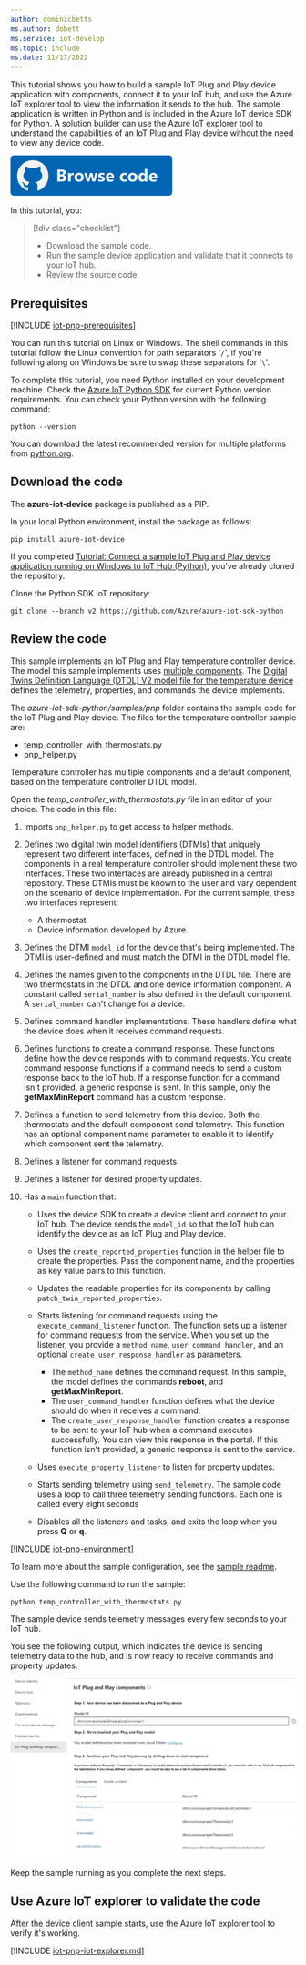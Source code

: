 ```yaml
---
author: dominicbetts
ms.author: dobett
ms.service: iot-develop
ms.topic: include
ms.date: 11/17/2022
---
```


This tutorial shows you how to build a sample IoT Plug and Play device application with components, connect it to your IoT hub, and use the Azure IoT explorer tool to view the information it sends to the hub. The sample application is written in Python and is included in the Azure IoT device SDK for Python. A solution builder can use the Azure IoT explorer tool to understand the capabilities of an IoT Plug and Play device without the need to view any device code.

[![Browse code](../articles/iot-central/core/media/common/browse-code.svg)](https://github.com/Azure/azure-iot-sdk-python/tree/v2/samples/pnp)

In this tutorial, you:

> [!div class="checklist"]
> * Download the sample code.
> * Run the sample device application and validate that it connects to your IoT hub.
> * Review the source code.

## Prerequisites

[!INCLUDE [iot-pnp-prerequisites](iot-pnp-prerequisites.md)]

You can run this tutorial on Linux or Windows. The shell commands in this tutorial follow the Linux convention for path separators '`/`', if you're following along on Windows be sure to swap these separators for '`\`'.

To complete this tutorial, you need Python installed on your development machine. Check the [Azure IoT Python SDK](https://github.com/Azure/azure-iot-sdk-python/blob/main/README.md) for current Python version requirements. You can check your Python version with the following command:  

```cmd/sh
python --version
```

You can download the latest recommended version for multiple platforms from [python.org](https://www.python.org/).

## Download the code

The **azure-iot-device** package is published as a PIP.

In your local Python environment, install the package as follows:

```cmd/sh
pip install azure-iot-device
```

If you completed [Tutorial: Connect a sample IoT Plug and Play device application running on Windows to IoT Hub (Python)](../articles/iot/tutorial-connect-device.md), you've already cloned the repository.

Clone the Python SDK IoT repository:

```cmd/sh
git clone --branch v2 https://github.com/Azure/azure-iot-sdk-python
```

## Review the code

This sample implements an IoT Plug and Play temperature controller device. The model this sample implements uses [multiple components](../articles/iot/concepts-modeling-guide.md). The [Digital Twins Definition Language (DTDL) V2 model file for the temperature device](https://github.com/Azure/opendigitaltwins-dtdl/blob/master/DTDL/v2/samples/TemperatureController.json) defines the telemetry, properties, and commands the device implements.

The *azure-iot-sdk-python/samples/pnp* folder contains the sample code for the IoT Plug and Play device. The files for the temperature controller sample are:

- temp_controller_with_thermostats.py
- pnp_helper.py

Temperature controller has multiple components and a default component, based on the temperature controller DTDL model.

Open the *temp_controller_with_thermostats.py* file in an editor of your choice. The code in this file:

1. Imports `pnp_helper.py` to get access to helper methods.

1. Defines two digital twin model identifiers (DTMIs) that uniquely represent two different interfaces, defined in the DTDL model. The components in a real temperature controller should implement these two interfaces. These two interfaces are already published in a central repository. These DTMIs must be known to the user and vary dependent on the scenario of device implementation. For the current sample, these two interfaces represent:

    - A thermostat
    - Device information developed by Azure.

1. Defines the DTMI `model_id` for the device that's being implemented. The DTMI is user-defined and must match the DTMI in the DTDL model file.

1. Defines the names given to the components in the DTDL file. There are two thermostats in the DTDL and one device information component. A constant called `serial_number` is also defined in the default component. A `serial_number` can't change for a device.

1. Defines command handler implementations. These handlers define what the device does when it receives command requests.

1. Defines functions to create a command response. These functions define how the device responds with to command requests. You create command response functions if a command needs to send a custom response back to the IoT hub. If a response function for a command isn't provided, a generic response is sent. In this sample, only the **getMaxMinReport** command has a custom response.

1. Defines a function to send telemetry from this device. Both the thermostats and the default component send telemetry. This function has an optional component name parameter to enable it to identify which component sent the telemetry.

1. Defines a listener for command requests.

1. Defines a listener for desired property updates.

1. Has a `main` function that:

    - Uses the device SDK to create a device client and connect to your IoT hub. The device sends the `model_id` so that the IoT hub can identify the device as an IoT Plug and Play device.

    - Uses the `create_reported_properties` function in the helper file to create the properties. Pass the component name, and the properties as key value pairs to this function.

    - Updates the readable properties for its components by calling `patch_twin_reported_properties`.

    - Starts listening for command requests using the `execute_command_listener` function. The function sets up a listener for command requests from the service. When you set up the listener, you provide a `method_name`, `user_command_handler`, and an optional `create_user_response_handler` as parameters.
        - The `method_name` defines the command request. In this sample, the model defines the commands **reboot**, and **getMaxMinReport**.
        - The `user_command_handler` function defines what the device should do when it receives a command.
        - The `create_user_response_handler` function creates a response to be sent to your IoT hub when a command executes successfully. You can view this response in the portal. If this function isn't provided, a generic response is sent to the service.

    - Uses `execute_property_listener` to listen for property updates.

    - Starts sending telemetry using `send_telemetry`. The sample code uses a loop to call three telemetry sending functions. Each one is called every eight seconds

    - Disables all the listeners and tasks, and exits the loop when you press **Q** or **q**.

[!INCLUDE [iot-pnp-environment](iot-pnp-environment.md)]

To learn more about the sample configuration, see the [sample readme](https://github.com/Azure/azure-iot-sdk-python/blob/v2/samples/pnp/README.md).

Use the following command to run the sample:

```cmd/sh
python temp_controller_with_thermostats.py
```

The sample device sends telemetry messages every few seconds to your IoT hub.

You see the following output, which indicates the device is sending telemetry data to the hub, and is now ready to receive commands and property updates.

![Device confirmation messages](media/iot-pnp-multiple-components-python/multiple-component.png)

Keep the sample running as you complete the next steps.

## Use Azure IoT explorer to validate the code

After the device client sample starts, use the Azure IoT explorer tool to verify it's working.

[!INCLUDE [iot-pnp-iot-explorer.md](iot-pnp-iot-explorer.md)]
